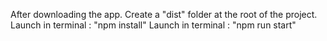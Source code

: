 After downloading the app.
Create a "dist" folder at the root of the project.
Launch in terminal : "npm install"
Launch in terminal : "npm run start"
